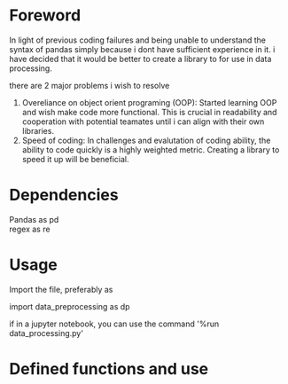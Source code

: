# Foreword
In light of previous coding failures and being unable to understand the syntax of pandas simply because i dont have sufficient experience in it. i have decided that it would be better to create a library to for use in data processing.

there are 2 major problems i wish to resolve
1. Overeliance on object orient programing (OOP): Started learning OOP and wish make code more functional. This is crucial in readability and cooperation with potential teamates until i can align with their own libraries. 
2. Speed of coding: In challenges and evalutation of coding ability, the ability to code quickly is a highly weighted metric.  Creating a library to speed it up will be beneficial.

# Dependencies
Pandas as pd  
regex as re  


# Usage
Import the file, preferably as 

import data_preprocessing as dp  

if in a jupyter notebook, you can use the command '%run data_processing.py'

# Defined functions and use
